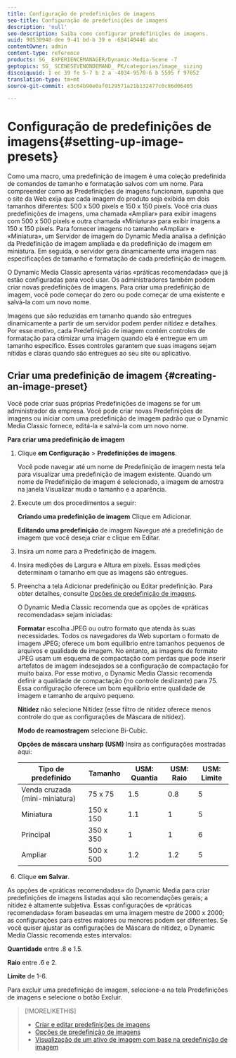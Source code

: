 ```yaml
---
title: Configuração de predefinições de imagens
seo-title: Configuração de predefinições de imagens
description: 'null'
seo-description: Saiba como configurar predefinições de imagens.
uuid: 90530948-dee 9-41 bd-b 39 e -684140446 abc
contentOwner: admin
content-type: reference
products: SG_ EXPERIENCEMANAGER/Dynamic-Media-Scene -7
geptopics: SG_ SCENESEVENONDEMAND_ PK/categorias/image_ sizing
discoiquuid: 1 ec 39 fe 5-7 b 2 a -4034-9570-6 b 5595 f 97052
translation-type: tm+mt
source-git-commit: e3c64b90e0af0129571a21b132477c0c86d06405

---
```



# Configuração de predefinições de imagens{#setting-up-image-presets}

Como uma macro, uma predefinição de imagem é uma coleção predefinida de comandos de tamanho e formatação salvos com um nome. Para compreender como as Predefinições de imagens funcionam, suponha que o site da Web exija que cada imagem do produto seja exibida em dois tamanhos diferentes: 500 x 500 pixels e 150 x 150 pixels. Você cria duas predefinições de imagens, uma chamada «Ampliar» para exibir imagens com 500 x 500 pixels e outra chamada «Miniatura» para exibir imagens a 150 x 150 pixels. Para fornecer imagens no tamanho «Ampliar» e «Miniatura», um Servidor de imagem do Dynamic Media analisa a definição da Predefinição de imagem ampliada e da predefinição de imagem em miniatura. Em seguida, o servidor gera dinamicamente uma imagem nas especificações de tamanho e formatação de cada predefinição de imagem.

O Dynamic Media Classic apresenta várias «práticas recomendadas» que já estão configuradas para você usar. Os administradores também podem criar novas predefinições de imagens. Para criar uma predefinição de imagem, você pode começar do zero ou pode começar de uma existente e salvá-la com um novo nome.

Imagens que são reduzidas em tamanho quando são entregues dinamicamente a partir de um servidor podem perder nitidez e detalhes. Por esse motivo, cada Predefinição de imagem contém controles de formatação para otimizar uma imagem quando ela é entregue em um tamanho específico. Esses controles garantem que suas imagens sejam nítidas e claras quando são entregues ao seu site ou aplicativo.

## Criar uma predefinição de imagem {#creating-an-image-preset}

Você pode criar suas próprias Predefinições de imagens se for um administrador da empresa. Você pode criar novas Predefinições de imagens ou iniciar com uma predefinição de imagem padrão que o Dynamic Media Classic fornece, editá-la e salvá-la com um novo nome.

**Para criar uma predefinição de imagem**

1. Clique **em Configuração** &gt; **Predefinições de imagens**.

   Você pode navegar até um nome de Predefinição de imagem nesta tela para visualizar uma predefinição de imagem existente. Quando um nome de Predefinição de imagem é selecionado, a imagem de amostra na janela Visualizar muda o tamanho e a aparência.

1. Execute um dos procedimentos a seguir:

   **Criando uma
predefinição de imagem** Clique em Adicionar.

   **Editando uma predefinição** de imagem Navegue até a predefinição de imagem que você deseja criar e clique em Editar.

1. Insira um nome para a Predefinição de imagem.
1. Insira medições de Largura e Altura em pixels. Essas medições determinam o tamanho em que as imagens são entregues.
1. Preencha a tela Adicionar predefinição ou Editar predefinição. Para obter detalhes, consulte [Opções de predefinição de imagens](application-setup.md#image_preset_options).

   O Dynamic Media Classic recomenda que as opções de «práticas recomendadas» sejam iniciadas:

   **Formatar** escolha JPEG ou outro formato que atenda às suas necessidades. Todos os navegadores da Web suportam o formato de imagem JPEG; oferece um bom equilíbrio entre tamanhos pequenos de arquivos e qualidade de imagem. No entanto, as imagens de formato JPEG usam um esquema de compactação com perdas que pode inserir artefatos de imagem indesejados se a configuração de compactação for muito baixa. Por esse motivo, o Dynamic Media Classic recomenda definir a qualidade de compactação (no controle deslizante) para 75. Essa configuração oferece um bom equilíbrio entre qualidade de imagem e tamanho de arquivo pequeno.

   **Nitidez** não selecione Nitidez (esse filtro de nitidez oferece menos controle do que as configurações de Máscara de nitidez).

   **Modo de reamostragem** selecione Bi-Cubic.

   **Opções de máscara unsharp (USM)** Insira as configurações mostradas aqui:

   | Tipo de predefinido | Tamanho | USM: Quantia | USM: Raio | USM: Limite |
   |--- |--- |--- |--- |--- |
   | Venda cruzada (mini-miniatura) | 75 x 75 | 1.5 | 0.8 | 5 |
   | Miniatura | 150 x 150 | 1.1 | 1 | 5 |
   | Principal | 350 x 350 | 1 | 1 | 6 |
   | Ampliar | 500 x 500 | 1.2 | 1.2 | 5 |

1. Clique **em Salvar**.

As opções de «práticas recomendadas» do Dynamic Media para criar predefinições de imagens listadas aqui são recomendações gerais; a nitidez é altamente subjetiva. Essas configurações de «práticas recomendadas» foram baseadas em uma imagem mestre de 2000 x 2000; as configurações para estres maiores ou menores podem ser diferentes. Se você quiser ajustar as configurações de Máscara de nitidez, o Dynamic Media Classic recomenda estes intervalos:

**Quantidade** entre .8 e 1.5.

**Raio** entre .6 e 2.

**Limite** de 1-6.

Para excluir uma predefinição de imagem, selecione-a na tela Predefinições de imagens e selecione o botão Excluir.

>[!MORELIKETHIS]
>
>* [Criar e editar predefinições de imagens](application-setup.md#creating_and_editing_image_presets)
>* [Opções de predefinição de imagens](application-setup.md#image_preset_options)
>* [Visualização de um ativo de imagem com base na predefinição de imagem](previewing-asset.md#previewing_an_image_asset_based_on_its_image_preset)

